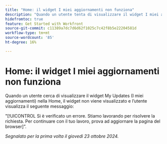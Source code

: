 ```yaml
---
title: "Home: il widget I miei aggiornamenti non funziona"
description: "Quando un utente tenta di visualizzare il widget I miei aggiornamenti nella Home, il widget non viene visualizzato e l’utente visualizza un messaggio."
hidefromtoc: true
feature: Get Started with Workfront
source-git-commit: c11389a7dc7d6d62f1025c7c42f8b5e22204581d
workflow-type: tm+mt
source-wordcount: '85'
ht-degree: 16%

---
```



# Home: il widget I miei aggiornamenti non funziona

Quando un utente cerca di visualizzare il widget My Updates (I miei aggiornamenti) nella Home, il widget non viene visualizzato e l’utente visualizza il seguente messaggio:

&quot;[!UICONTROL Si è verificato un errore. Stiamo lavorando per risolvere la richiesta. Per continuare con il tuo lavoro, prova ad aggiornare la pagina del browser]”.

_Segnalato per la prima volta il giovedì 23 ottobre 2024._
